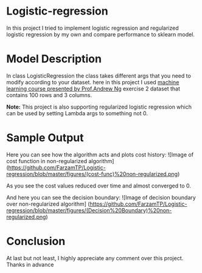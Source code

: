 # Logistic-regression
In this project I tried to implement logistic regression and regularized logistic regression by my own and compare performance to sklearn model.

# Model Description
In class LogisticRegression the class takes different args that you need to modify according to your dataset.
here in this project I used [machine learning course presented by Prof.Andrew Ng](https://www.coursera.org/learn/machine-learning) exercise 2 dataset that contains 100 rows and 3 columns.

**Note:** This project is also supporting regularized logistic regression which can be used by setting Lambda args to something 
not 0.

# Sample Output
Here you can see how the algorithm acts and plots cost history:
![Image of cost function in non-regularized algorithm]
(https://github.com/FarzamTP/Logistic-regression/blob/master/figures/(cost-func)%20non-regularized.png)

As you see the cost values reduced over time and almost converged to 0.

And here you can see the decision boundary:
![Image of decision boundary over non-regularized algorithm]
(https://github.com/FarzamTP/Logistic-regression/blob/master/figures/(Decision%20Boundary)%20non-regularized.png)

# Conclusion
At last but not least, I highly appreciate any comment over this project.
Thanks in advance

